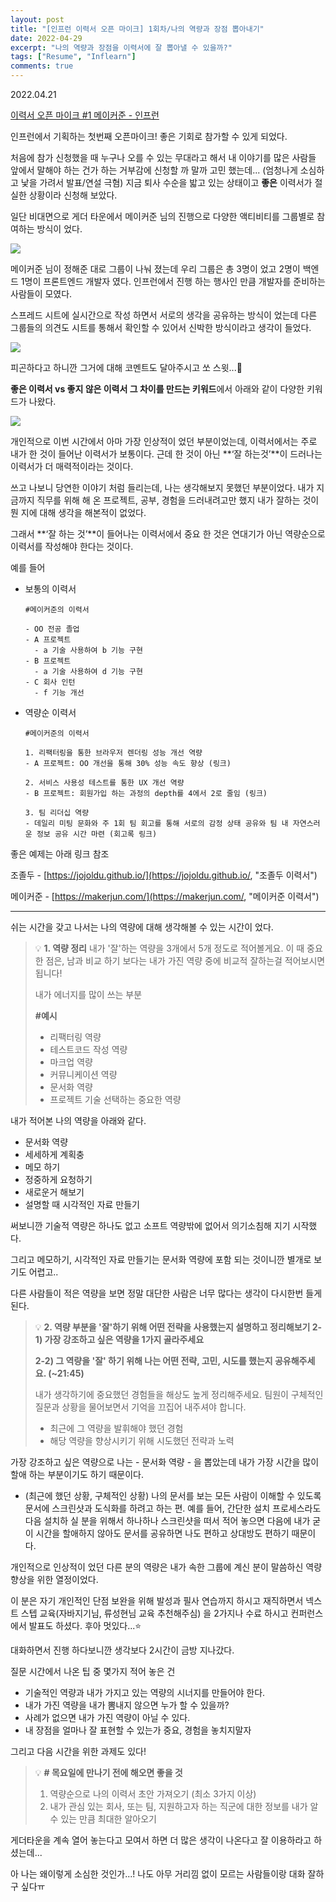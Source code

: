 ```yaml
---
layout: post
title: "[인프런 이력서 오픈 마이크] 1회차/나의 역량과 장점 뽑아내기"
date: 2022-04-29
excerpt: "나의 역량과 장점을 이력서에 잘 뽑아낼 수 있을까?"
tags: ["Resume", "Inflearn"]
comments: true
---
```


2022.04.21

[이력서 오픈 마이크 #1 메이커준 - 인프런](https://www.inflearn.com/pages/rejume-openmic-1)

인프런에서 기획하는 첫번째 오픈마이크! 좋은 기회로 참가할 수 있게 되었다. 

처음에 참가 신청했을 때 누구나 오를 수 있는 무대라고 해서 내 이야기를 많은 사람들 앞에서 말해야 하는 건가 하는 거부감에 신청할 까 말까 고민 했는데... (엄청나게 소심하고 낯을 가려서 발표/연설 극혐) 지금 퇴사 수순을 밟고 있는 상태이고  **좋은** 이력서가 절실한 상황이라 신청해 보았다. 

일단 비대면으로 게더 타운에서 메이커준 님의 진행으로 다양한 액티비티를 그룹별로 참여하는 방식이 었다. 

 

<img src ="https://eunmik.github.io/bonita.github.io/assets/img/2022/0429/Untitled.png">

메이커준 님이 정해준 대로 그룹이 나눠 졌는데 우리 그룹은 총 3명이 었고 2명이 백엔드 1명이 프론트엔드 개발자 였다. 인프런에서 진행 하는 행사인 만큼 개발자를 준비하는 사람들이 모였다. 

스프레드 시트에 실시간으로 작성 하면서 서로의 생각을 공유하는 방식이 었는데 다른 그룹들의 의견도 시트를 통해서 확인할 수 있어서 신박한 방식이라고 생각이 들었다.

<img src ="https://eunmik.github.io/bonita.github.io/assets/img/2022/0429/Untitled%201.png">

피곤하다고 하니깐 그거에 대해 코멘트도 달아주시고 쏘 스윗...🍬

**좋은 이력서 vs 좋지 않은 이력서 그 차이를 만드는 키워드**에서 아래와 같이 다양한 키워드가 나왔다.  

<img src ="https://eunmik.github.io/bonita.github.io/assets/img/2022/0429/Untitled%202.png">

개인적으로 이번 시간에서 아마 가장 인상적이 었던 부분이었는데, 이력서에서는 주로 내가 한 것이 들어난 이력서가 보통이다. 근데 한 것이 아닌 **‘잘 하는것’**이 드러나는 이력서가 더 매력적이라는 것이다. 

쓰고 나보니 당연한 이야기 처럼 들리는데, 나는 생각해보지 못했던 부분이었다. 내가 지금까지 직무를 위해 해 온 프로젝트, 공부, 경험을 드러내려고만 했지 내가 잘하는 것이 뭔 지에 대해 생각을 해본적이 없었다. 

그래서 **‘잘 하는 것’**이 들어나는 이력서에서 중요 한 것은 연대기가 아닌 역량순으로 이력서를 작성해야 한다는 것이다.  

예를 들어 

- 보통의 이력서
    
    ```
    #메이커준의 이력서
    
    - OO 전공 졸업
    - A 프로젝트
      - a 기술 사용하여 b 기능 구현
    - B 프로젝트
      - a 기술 사용하여 d 기능 구현
    - C 회사 인턴
      - f 기능 개선
    ```
    
- 역량순 이력서
    
    ```
    #메이커준의 이력서
    
    1. 리팩터링을 통한 브라우저 렌더링 성능 개선 역량
    - A 프로젝트: OO 개선을 통해 30% 성능 속도 향상 (링크)
    
    2. 서비스 사용성 테스트를 통한 UX 개선 역량
    - B 프로젝트: 회원가입 하는 과정의 depth를 4에서 2로 줄임 (링크)
    
    3. 팀 리더십 역량
    - 데일리 미팅 문화와 주 1회 팀 회고를 통해 서로의 감정 상태 공유와 팀 내 자연스러운 정보 공유 시간 마련 (회고록 링크)
    ```
    

좋은 예제는 아래 링크 참조 

조졸두 - [https://jojoldu.github.io/](https://jojoldu.github.io/, "조졸두 이력서")

메이커준 - [https://makerjun.com/](https://makerjun.com/, "메이커준 이력서")

---

쉬는 시간을 갖고 나서는 나의 역량에 대해 생각해볼 수 있는 시간이 었다. 


> 💡 **1. 역량 정리**
> 내가 '잘'하는 역량을 3개에서 5개 정도로 적어볼게요. 이 때 중요한 점은, 남과 비교 하기 보다는 내가 가진 역량 중에 비교적 잘하는걸 적어보시면 됩니다!
> 
> 내가 에너지를 많이 쓰는 부분
> 
> **#예시**
> 
> - 리팩터링 역량
> - 테스트코드 작성 역량
> - 마크업 역량
> - 커뮤니케이션 역량
> - 문서화 역량
> - 프로젝트 기술 선택하는 중요한 역량


내가 적어본 나의 역량을 아래와 같다. 

- 문서화 역량
- 세세하게 계획충
- 메모 하기
- 정중하게 요청하기
- 새로운거 해보기
- 설명할 때 시각적인 자료 만들기

써보니깐 기술적 역량은 하나도 없고 소프트 역량밖에 없어서 의기소침해 지기 시작했다. 

그리고 메모하기, 시각적인 자료 만들기는 문서화 역량에 포함 되는 것이니깐 별개로 보기도 어렵고.. 

다른 사람들이 적은 역량을 보면 정말 대단한 사람은 너무 많다는 생각이 다시한번 들게 된다. 


> 💡 **2. 역량 부분을 '잘'하기 위해 어떤 전략을 사용했는지 설명하고 정리해보기
> 2-1) 가장 강조하고 싶은 역량을 1가지 골라주세요**
> 
> **2-2) 그 역량을 '잘' 하기 위해 나는 어떤 전략, 고민, 시도를 했는지 공유해주세요. 
> (~21:45)**
> 
> 내가 생각하기에 중요했던 경험들을 해상도 높게 정리해주세요. 팀원이 구체적인 질문과 상황을 물어보면서 기억을 끄집어 내주셔야 합니다.
> 
> - 최근에 그 역량을 발휘해야 했던 경험
> - 해당 역량을 향상시키기 위해 시도했던 전략과 노력


가장 강조하고 싶은 역량으로 나는 - 문서화 역량 - 을 뽑았는데 내가 가장 시간을 많이 할애 하는 부분이기도 하기 때문이다. 

- (최근에 했던 상황, 구체적인 상황)
나의 문서를 보는 모든 사람이 이해할 수 있도록 문서에 스크린샷과 도식화를 하려고 하는 편. 예를 들어, 간단한 설치 프로세스라도 다음 설치하 실 분을 위해서 하나하나 스크린샷을 떠서 적어 놓으면 다음에 내가 굳이 시간을 할애하지 않아도 문서를 공유하면 나도 편하고 상대방도 편하기 때문이다.

개인적으로 인상적이 었던 다른 분의 역량은 내가 속한 그룹에 계신 분이 말씀하신 역량 향상을 위한 열정이었다. 

이 분은 자기 개인적인 단점 보완을 위해 발성과 필사 연습까지 하시고 재직하면서 넥스트 스텝 교육(자바지기님, 류성현님 교육 추천해주심) 을 2가지나 수료 하시고 컨퍼런스에서 발표도 하셨다. 후아 멋있다...⭐

대화하면서 진행 하다보니깐 생각보다 2시간이 금방 지나갔다. 

질문 시간에서 나온 팁 중 몇가지 적어 놓은 건 

- 기술적인 역량과 내가 가지고 있는 역량의 시너지를 만들어야 한다.
- 내가 가진 역량을 내가 뽐내지 않으면 누가 할 수 있을까?
- 사례가 없으면 내가 가진 역량이 아닐 수 있다.
- 내 장점을 얼마나 잘 표현할 수 있는가 중요, 경험을 놓치지말자

그리고 다음 시간을 위한 과제도 있다! 


> 💡 **# 목요일에 만나기 전에 해오면 좋을 것**
> 
> 1. 역량순으로 나의 이력서 초안 가져오기 (최소 3가지 이상)
> 2. 내가 관심 있는 회사, 또는 팀, 지원하고자 하는 직군에 대한 정보를 내가 알 수 있는 만큼 최대한 알아오기
> 

게더타운을 계속 열어 놓는다고 모여서 하면 더 많은 생각이 나온다고 잘 이용하라고 하셨는데... 

아 나는 왜이렇게 소심한 것인가...! 나도 아무 거리낌 없이 모르는 사람들이랑 대화 잘하구 싶다ㅠ 